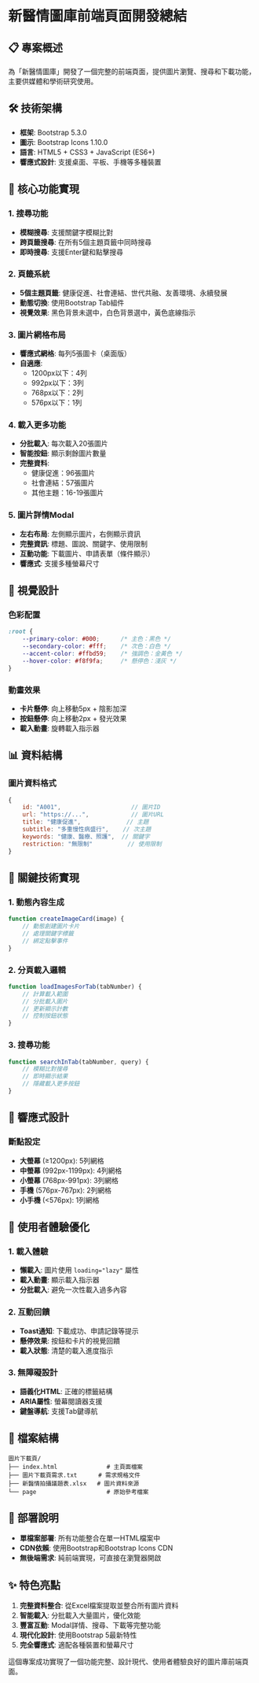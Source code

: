 # 新醫情圖庫前端頁面開發總結

## 📋 專案概述
為「新醫情圖庫」開發了一個完整的前端頁面，提供圖片瀏覽、搜尋和下載功能，主要供媒體和學術研究使用。

## 🛠️ 技術架構
- **框架**: Bootstrap 5.3.0
- **圖示**: Bootstrap Icons 1.10.0
- **語言**: HTML5 + CSS3 + JavaScript (ES6+)
- **響應式設計**: 支援桌面、平板、手機等多種裝置

## 🎯 核心功能實現

### 1. 搜尋功能
- **模糊搜尋**: 支援關鍵字模糊比對
- **跨頁籤搜尋**: 在所有5個主題頁籤中同時搜尋
- **即時搜尋**: 支援Enter鍵和點擊搜尋

### 2. 頁籤系統
- **5個主題頁籤**: 健康促進、社會連結、世代共融、友善環境、永續發展
- **動態切換**: 使用Bootstrap Tab組件
- **視覺效果**: 黑色背景未選中，白色背景選中，黃色底線指示

### 3. 圖片網格布局
- **響應式網格**: 每列5張圖卡（桌面版）
- **自適應**: 
  - 1200px以下：4列
  - 992px以下：3列
  - 768px以下：2列
  - 576px以下：1列

### 4. 載入更多功能
- **分批載入**: 每次載入20張圖片
- **智能按鈕**: 顯示剩餘圖片數量
- **完整資料**: 
  - 健康促進：96張圖片
  - 社會連結：57張圖片
  - 其他主題：16-19張圖片

### 5. 圖片詳情Modal
- **左右布局**: 左側顯示圖片，右側顯示資訊
- **完整資訊**: 標題、圖說、關鍵字、使用限制
- **互動功能**: 下載圖片、申請表單（條件顯示）
- **響應式**: 支援多種螢幕尺寸

## 🎨 視覺設計

### 色彩配置
```css
:root {
    --primary-color: #000;      /* 主色：黑色 */
    --secondary-color: #fff;    /* 次色：白色 */
    --accent-color: #ffbd59;    /* 強調色：金黃色 */
    --hover-color: #f8f9fa;     /* 懸停色：淺灰 */
}
```

### 動畫效果
- **卡片懸停**: 向上移動5px + 陰影加深
- **按鈕懸停**: 向上移動2px + 發光效果
- **載入動畫**: 旋轉載入指示器

## 📊 資料結構

### 圖片資料格式
```javascript
{
    id: "A001",                    // 圖片ID
    url: "https://...",            // 圖片URL
    title: "健康促進",             // 主題
    subtitle: "多重慢性病盛行",    // 次主題
    keywords: "健康、醫療、照護",  // 關鍵字
    restriction: "無限制"          // 使用限制
}
```

## 🔧 關鍵技術實現

### 1. 動態內容生成
```javascript
function createImageCard(image) {
    // 動態創建圖片卡片
    // 處理關鍵字標籤
    // 綁定點擊事件
}
```

### 2. 分頁載入邏輯
```javascript
function loadImagesForTab(tabNumber) {
    // 計算載入範圍
    // 分批載入圖片
    // 更新顯示計數
    // 控制按鈕狀態
}
```

### 3. 搜尋功能
```javascript
function searchInTab(tabNumber, query) {
    // 模糊比對搜尋
    // 即時顯示結果
    // 隱藏載入更多按鈕
}
```

## 📱 響應式設計

### 斷點設定
- **大螢幕** (≥1200px): 5列網格
- **中螢幕** (992px-1199px): 4列網格  
- **小螢幕** (768px-991px): 3列網格
- **手機** (576px-767px): 2列網格
- **小手機** (<576px): 1列網格

## 🎯 使用者體驗優化

### 1. 載入體驗
- **懶載入**: 圖片使用 `loading="lazy"` 屬性
- **載入動畫**: 顯示載入指示器
- **分批載入**: 避免一次性載入過多內容

### 2. 互動回饋
- **Toast通知**: 下載成功、申請記錄等提示
- **懸停效果**: 按鈕和卡片的視覺回饋
- **載入狀態**: 清楚的載入進度指示

### 3. 無障礙設計
- **語義化HTML**: 正確的標籤結構
- **ARIA屬性**: 螢幕閱讀器支援
- **鍵盤導航**: 支援Tab鍵導航

## 📁 檔案結構
```
圖片下載頁/
├── index.html              # 主頁面檔案
├── 圖片下載頁需求.txt      # 需求規格文件
├── 新醫情拍攝議題表.xlsx   # 圖片資料來源
└── page                    # 原始參考檔案
```

## 🚀 部署說明
- **單檔案部署**: 所有功能整合在單一HTML檔案中
- **CDN依賴**: 使用Bootstrap和Bootstrap Icons CDN
- **無後端需求**: 純前端實現，可直接在瀏覽器開啟

## ✨ 特色亮點
1. **完整資料整合**: 從Excel檔案提取並整合所有圖片資料
2. **智能載入**: 分批載入大量圖片，優化效能
3. **豐富互動**: Modal詳情、搜尋、下載等完整功能
4. **現代化設計**: 使用Bootstrap 5最新特性
5. **完全響應式**: 適配各種裝置和螢幕尺寸

這個專案成功實現了一個功能完整、設計現代、使用者體驗良好的圖片庫前端頁面。
